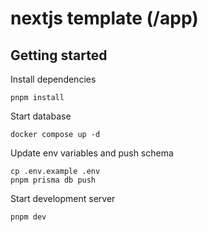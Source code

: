 # nextjs template (/app)

## Getting started

Install dependencies

```
pnpm install
```

Start database

```
docker compose up -d
```

Update env variables and push schema

```
cp .env.example .env
pnpm prisma db push
```

Start development server

```
pnpm dev
```
